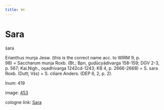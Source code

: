 ```yaml
---
title: शर
---
```


# Sara

śara  <div n="P" />Erianthus munja Jesw. (this is the correct name acc. to WIRM 9, p. <div n="lb" />98) = Saccharum munja Roxb. (Bt.; Bpn, guḍūcyādivarga 158-159; DGV 2-3, <div n="lb" />p. 567; Kai.Nigh., oṣadhivarga 1242cd-1243; KB 4, p. 2666-2668) = S. sara <div n="lb" />Roxb. (Dutt; Vśs) = S. ciliare Anders. (DEP 6, 2, p. 2).

lnum: 419

image: [453](https://www.sanskrit-lexicon.uni-koeln.de/scans/csl-apidev/servepdf.php?dict=snp&page=453)

cologne link: [Sara](https://sanskrit-lexicon.uni-koeln.de/scans/csl-apidev/getword.php?dict=snp&key=Sara)

